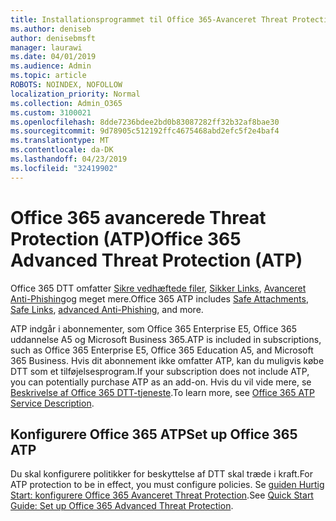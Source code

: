 ```yaml
---
title: Installationsprogrammet til Office 365-Avanceret Threat Protection (ATP)
ms.author: deniseb
author: denisebmsft
manager: laurawi
ms.date: 04/01/2019
ms.audience: Admin
ms.topic: article
ROBOTS: NOINDEX, NOFOLLOW
localization_priority: Normal
ms.collection: Admin_O365
ms.custom: 3100021
ms.openlocfilehash: 8dde7236bdee2bd0b83087282ff32b32af8bae30
ms.sourcegitcommit: 9d78905c512192ffc4675468abd2efc5f2e4baf4
ms.translationtype: MT
ms.contentlocale: da-DK
ms.lasthandoff: 04/23/2019
ms.locfileid: "32419902"
---
```

# <a name="office-365-advanced-threat-protection-atp"></a><span data-ttu-id="fec71-102">Office 365 avancerede Threat Protection (ATP)</span><span class="sxs-lookup"><span data-stu-id="fec71-102">Office 365 Advanced Threat Protection (ATP)</span></span>

<span data-ttu-id="fec71-103">Office 365 DTT omfatter [Sikre vedhæftede filer](https://docs.microsoft.com/office365/securitycompliance/atp-safe-attachments), [Sikker Links](https://docs.microsoft.com/office365/securitycompliance/atp-safe-links), [Avanceret Anti-Phishing](https://docs.microsoft.com/office365/securitycompliance/atp-anti-phishing)og meget mere.</span><span class="sxs-lookup"><span data-stu-id="fec71-103">Office 365 ATP includes [Safe Attachments](https://docs.microsoft.com/office365/securitycompliance/atp-safe-attachments), [Safe Links](https://docs.microsoft.com/office365/securitycompliance/atp-safe-links), [advanced Anti-Phishing](https://docs.microsoft.com/office365/securitycompliance/atp-anti-phishing), and more.</span></span> 

<span data-ttu-id="fec71-104">ATP indgår i abonnementer, som Office 365 Enterprise E5, Office 365 uddannelse A5 og Microsoft Business 365.</span><span class="sxs-lookup"><span data-stu-id="fec71-104">ATP is included in subscriptions, such as Office 365 Enterprise E5, Office 365 Education A5, and Microsoft 365 Business.</span></span> <span data-ttu-id="fec71-105">Hvis dit abonnement ikke omfatter ATP, kan du muligvis købe DTT som et tilføjelsesprogram.</span><span class="sxs-lookup"><span data-stu-id="fec71-105">If your subscription does not include ATP, you can potentially purchase ATP as an add-on.</span></span> <span data-ttu-id="fec71-106">Hvis du vil vide mere, se [Beskrivelse af Office 365 DTT-tjeneste](https://docs.microsoft.com/office365/servicedescriptions/office-365-advanced-threat-protection-service-description).</span><span class="sxs-lookup"><span data-stu-id="fec71-106">To learn more, see [Office 365 ATP Service Description](https://docs.microsoft.com/office365/servicedescriptions/office-365-advanced-threat-protection-service-description).</span></span>

## <a name="set-up-office-365-atp"></a><span data-ttu-id="fec71-107">Konfigurere Office 365 ATP</span><span class="sxs-lookup"><span data-stu-id="fec71-107">Set up Office 365 ATP</span></span>

<span data-ttu-id="fec71-108">Du skal konfigurere politikker for beskyttelse af DTT skal træde i kraft.</span><span class="sxs-lookup"><span data-stu-id="fec71-108">For ATP protection to be in effect, you must configure policies.</span></span> <span data-ttu-id="fec71-109">Se [guiden Hurtig Start: konfigurere Office 365 Avanceret Threat Protection](https://docs.microsoft.com/office365/securitycompliance/checklist-atp-setup).</span><span class="sxs-lookup"><span data-stu-id="fec71-109">See [Quick Start Guide: Set up Office 365 Advanced Threat Protection](https://docs.microsoft.com/office365/securitycompliance/checklist-atp-setup).</span></span>

